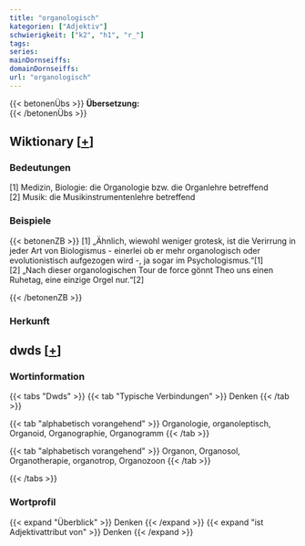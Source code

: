 ```yaml
---
title: "organologisch"
kategorien: ["Adjektiv"]
schwierigkeit: ["k2", "h1", "r_"]
tags:
series:
mainDornseiffs:
domainDornseiffs:
url: "organologisch"
---
```


{{< betonenÜbs >}}
**Übersetzung:**  
{{< /betonenÜbs >}}

## Wiktionary [[+](https://de.wiktionary.org/wiki/organologisch)]

### Bedeutungen
[1] Medizin, Biologie: die Organologie bzw. die Organlehre betreffend  
[2] Musik: die Musikinstrumentenlehre betreffend  

### Beispiele
{{< betonenZB >}}
[1] „Ähnlich, wiewohl weniger grotesk, ist die Verirrung in jeder Art von Biologismus - einerlei ob er mehr organologisch oder evolutionistisch aufgezogen wird -, ja sogar im Psychologismus.“[1]  
[2] „Nach dieser organologischen Tour de force gönnt Theo uns einen Ruhetag, eine einzige Orgel nur.“[2]  

{{< /betonenZB >}}
### Herkunft
  



## dwds [[+](https://www.dwds.de/wb/organologisch)]

### Wortinformation
{{< tabs "Dwds" >}}
{{< tab "Typische Verbindungen" >}}
Denken
{{< /tab >}}

{{< tab "alphabetisch vorangehend" >}}
Organologie, organoleptisch, Organoid, Organographie, Organogramm
{{< /tab >}}

{{< tab "alphabetisch vorangehend" >}}
Organon, Organosol, Organotherapie, organotrop, Organozoon
{{< /tab >}}

{{< /tabs >}}

### Wortprofil
{{< expand "Überblick" >}} Denken {{< /expand >}}
{{< expand "ist Adjektivattribut von" >}} Denken {{< /expand >}}

